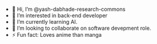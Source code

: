 - 👋 Hi, I’m @yash-dabhade-research-commons
- 👀 I’m interested in back-end developer
- 🌱 I’m currently learning AI.
- 💞️ I’m looking to collaborate on software devepment role.
- ⚡ Fun fact: Loves anime than manga 

<!---
yash-dabhade-research-commons/yash-dabhade-research-commons is a ✨ special ✨ repository because its `README.md` (this file) appears on your GitHub profile.
You can click the Preview link to take a look at your changes.
--->
